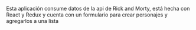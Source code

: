 Esta aplicación consume datos de la api de Rick and Morty, está hecha con React y Redux y cuenta con un formulario para crear personajes y agregarlos a una lista
